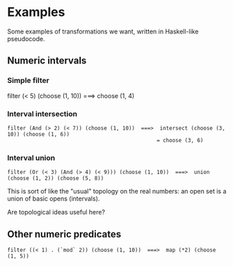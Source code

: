 # Examples

Some examples of transformations we want, written in Haskell-like pseudocode.

## Numeric intervals

### Simple filter

filter (< 5) (choose (1, 10)) ===>  choose (1, 4)

### Interval intersection

    filter (And (> 2) (< 7)) (choose (1, 10))  ===>  intersect (choose (3, 10)) (choose (1, 6))
                                                    = choose (3, 6)

### Interval union

    filter (Or (< 3) (And (> 4) (< 9))) (choose (1, 10))  ===>  union (choose (1, 2)) (choose (5, 8))

This is sort of like the "usual" topology on the real numbers: an open set is a union of basic opens (intervals).

Are topological ideas useful here?

## Other numeric predicates

    filter ((< 1) . (`mod` 2)) (choose (1, 10))  ===>  map (*2) (choose (1, 5))

